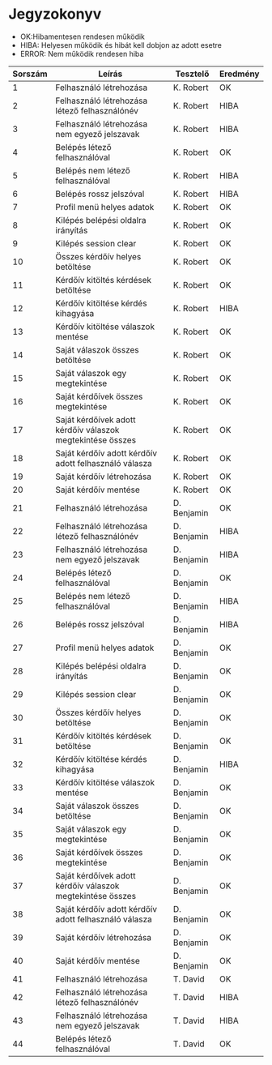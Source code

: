# Jegyzokonyv

- OK:Hibamentesen rendesen működik
- HIBA: Helyesen működik és hibát kell dobjon az adott esetre
- ERROR: Nem működik rendesen hiba

| Sorszám | Leírás | Tesztelő | Eredmény |
| ------- | ------ | -------- | -------- |
| 1 | Felhasználó létrehozása | K. Robert | OK |
| 2 | Felhasználó létrehozása létező felhasználónév | K. Robert | HIBA |
| 3 | Felhasználó létrehozása nem egyező jelszavak | K. Robert | HIBA |
| 4 | Belépés létező felhasználóval | K. Robert | OK |
| 5 | Belépés nem létező felhasználóval | K. Robert | HIBA |
| 6 | Belépés rossz jelszóval | K. Robert | HIBA |
| 7 | Profil menü helyes adatok | K. Robert | OK |
| 8 | Kilépés belépési oldalra irányítás | K. Robert | OK |
| 9 | Kilépés session clear | K. Robert | OK |
| 10 | Összes kérdőív helyes betöltése | K. Robert | OK |
| 11 | Kérdőív kitöltés kérdések betöltése | K. Robert | OK |
| 12 | Kérdőív kitöltése kérdés kihagyása | K. Robert | HIBA |
| 13 | Kérdőív kitöltése válaszok mentése | K. Robert | OK |
| 14 | Saját válaszok összes betöltése | K. Robert | OK |
| 15 | Saját válaszok egy megtekintése | K. Robert | OK |
| 16 | Saját kérdőívek összes megtekintése | K. Robert | OK |
| 17 | Saját kérdőívek adott kérdőív válaszok megtekintése összes | K. Robert | OK |
| 18 | Saját kérdőív adott kérdőív adott felhasználó válasza | K. Robert | OK |
| 19 | Saját kérdőív létrehozása | K. Robert | OK |
| 20 | Saját kérdőív mentése | K. Robert | OK |
| 21 | Felhasználó létrehozása | D. Benjamin | OK |
| 22 | Felhasználó létrehozása létező felhasználónév | D. Benjamin | HIBA |
| 23 | Felhasználó létrehozása nem egyező jelszavak | D. Benjamin | HIBA |
| 24 | Belépés létező felhasználóval | D. Benjamin | OK |
| 25 | Belépés nem létező felhasználóval | D. Benjamin | HIBA |
| 26 | Belépés rossz jelszóval | D. Benjamin | HIBA |
| 27 | Profil menü helyes adatok | D. Benjamin | OK |
| 28 | Kilépés belépési oldalra irányítás | D. Benjamin | OK |
| 29 | Kilépés session clear | D. Benjamin | OK |
| 30 | Összes kérdőív helyes betöltése | D. Benjamin | OK |
| 31 | Kérdőív kitöltés kérdések betöltése | D. Benjamin | OK |
| 32 | Kérdőív kitöltése kérdés kihagyása | D. Benjamin | HIBA |
| 33 | Kérdőív kitöltése válaszok mentése | D. Benjamin | OK |
| 34 | Saját válaszok összes betöltése | D. Benjamin | OK |
| 35 | Saját válaszok egy megtekintése | D. Benjamin | OK |
| 36 | Saját kérdőívek összes megtekintése | D. Benjamin | OK |
| 37 | Saját kérdőívek adott kérdőív válaszok megtekintése összes | D. Benjamin | OK |
| 38 | Saját kérdőív adott kérdőív adott felhasználó válasza | D. Benjamin | OK |
| 39 | Saját kérdőív létrehozása | D. Benjamin | OK |
| 40 | Saját kérdőív mentése | D. Benjamin | OK |
| 41 | Felhasználó létrehozása | T. David | OK |
| 42 | Felhasználó létrehozása létező felhasználónév | T. David | HIBA |
| 43 | Felhasználó létrehozása nem egyező jelszavak | T. David | HIBA |
| 44 | Belépés létező felhasználóval | T. David | OK |
